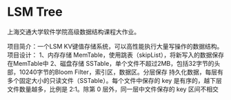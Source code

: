 # LSM Tree

上海交通大学软件学院高级数据结构课程大作业。

项目简介：一个LSM KV键值存储系统，可以高性能执行大量写操作的数据结构。
项目设计：
1、内存存储 MemTable，使用跳表（skipList），将新写入的数据保存在MemTable中
2、磁盘存储 SSTable，单个文件不超过2MB，包括32字节的头部，10240字节的Bloom Filter，索引区，数据区。分层保存
持久化数据，每层有多个固定大小的只读文件（SSTable）。每个文件中保存的 key 是有序的，越下层文件数量越多，比例是
2:1。除第 0 层外，同一层中文件保存的 key 区间不相交
